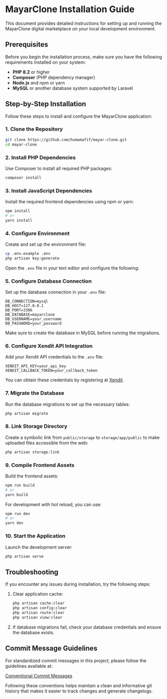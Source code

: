 # MayarClone Installation Guide

This document provides detailed instructions for setting up and running the MayarClone digital marketplace on your local development environment.

## Prerequisites

Before you begin the installation process, make sure you have the following requirements installed on your system:

- **PHP 8.2** or higher
- **Composer** (PHP dependency manager)
- **Node.js** and npm or yarn
- **MySQL** or another database system supported by Laravel

## Step-by-Step Installation

Follow these steps to install and configure the MayarClone application:

### 1. Clone the Repository

```bash
git clone https://github.com/humamafif/mayar-clone.git
cd mayar-clone
```

### 2. Install PHP Dependencies

Use Composer to install all required PHP packages:

```bash
composer install
```

### 3. Install JavaScript Dependencies

Install the required frontend dependencies using npm or yarn:

```bash
npm install
# or
yarn install
```

### 4. Configure Environment

Create and set up the environment file:

```bash
cp .env.example .env
php artisan key:generate
```

Open the `.env` file in your text editor and configure the following:

### 5. Configure Database Connection

Set up the database connection in your `.env` file:

```
DB_CONNECTION=mysql
DB_HOST=127.0.0.1
DB_PORT=3306
DB_DATABASE=mayarclone
DB_USERNAME=your_username
DB_PASSWORD=your_password
```

Make sure to create the database in MySQL before running the migrations.

### 6. Configure Xendit API Integration

Add your Xendit API credentials to the `.env` file:

```
XENDIT_API_KEY=your_api_key
XENDIT_CALLBACK_TOKEN=your_callback_token
```

You can obtain these credentials by registering at [Xendit](https://www.xendit.co/).

### 7. Migrate the Database

Run the database migrations to set up the necessary tables:

```bash
php artisan migrate
```

### 8. Link Storage Directory

Create a symbolic link from `public/storage` to `storage/app/public` to make uploaded files accessible from the web:

```bash
php artisan storage:link
```

### 9. Compile Frontend Assets

Build the frontend assets:

```bash
npm run build
# or
yarn build
```

For development with hot reload, you can use:

```bash
npm run dev
# or
yarn dev
```

### 10. Start the Application

Launch the development server:

```bash
php artisan serve
```

## Troubleshooting

If you encounter any issues during installation, try the following steps:

1. Clear application cache:

    ```bash
    php artisan cache:clear
    php artisan config:clear
    php artisan route:clear
    php artisan view:clear
    ```

2. If database migrations fail, check your database credentials and ensure the database exists.

## Commit Message Guidelines

For standardized commit messages in this project, please follow the guidelines available at:

[Conventional Commit Messages](https://gist.github.com/rishavpandey43/84665ffe3cea76400d8e5a1ad7133a79)

Following these conventions helps maintain a clean and informative git history that makes it easier to track changes and generate changelogs.
